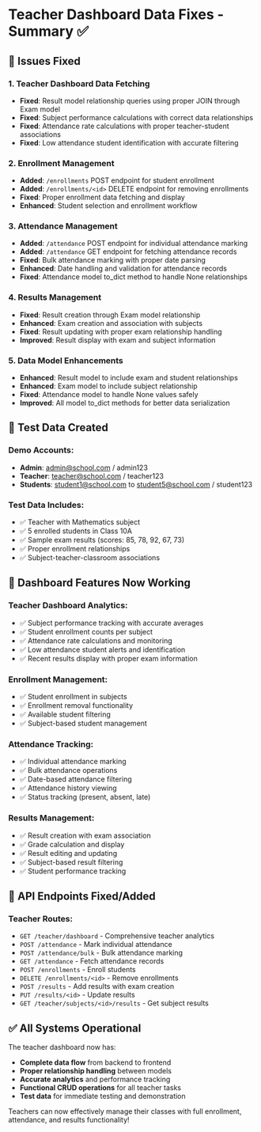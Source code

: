 # Teacher Dashboard Data Fixes - Summary ✅

## 🔧 Issues Fixed

### 1. **Teacher Dashboard Data Fetching**
- **Fixed**: Result model relationship queries using proper JOIN through Exam model
- **Fixed**: Subject performance calculations with correct data relationships
- **Fixed**: Attendance rate calculations with proper teacher-student associations
- **Fixed**: Low attendance student identification with accurate filtering

### 2. **Enrollment Management**
- **Added**: `/enrollments` POST endpoint for student enrollment
- **Added**: `/enrollments/<id>` DELETE endpoint for removing enrollments
- **Fixed**: Proper enrollment data fetching and display
- **Enhanced**: Student selection and enrollment workflow

### 3. **Attendance Management**
- **Added**: `/attendance` POST endpoint for individual attendance marking
- **Added**: `/attendance` GET endpoint for fetching attendance records
- **Fixed**: Bulk attendance marking with proper date parsing
- **Enhanced**: Date handling and validation for attendance records
- **Fixed**: Attendance model to_dict method to handle None relationships

### 4. **Results Management**
- **Fixed**: Result creation through Exam model relationship
- **Enhanced**: Exam creation and association with subjects
- **Fixed**: Result updating with proper exam relationship handling
- **Improved**: Result display with exam and subject information

### 5. **Data Model Enhancements**
- **Enhanced**: Result model to include exam and student relationships
- **Enhanced**: Exam model to include subject relationship
- **Fixed**: Attendance model to handle None values safely
- **Improved**: All model to_dict methods for better data serialization

## 🎯 Test Data Created

### Demo Accounts:
- **Admin**: admin@school.com / admin123
- **Teacher**: teacher@school.com / teacher123
- **Students**: student1@school.com to student5@school.com / student123

### Test Data Includes:
- ✅ Teacher with Mathematics subject
- ✅ 5 enrolled students in Class 10A
- ✅ Sample exam results (scores: 85, 78, 92, 67, 73)
- ✅ Proper enrollment relationships
- ✅ Subject-teacher-classroom associations

## 🚀 Dashboard Features Now Working

### Teacher Dashboard Analytics:
- ✅ Subject performance tracking with accurate averages
- ✅ Student enrollment counts per subject
- ✅ Attendance rate calculations and monitoring
- ✅ Low attendance student alerts and identification
- ✅ Recent results display with proper exam information

### Enrollment Management:
- ✅ Student enrollment in subjects
- ✅ Enrollment removal functionality
- ✅ Available student filtering
- ✅ Subject-based student management

### Attendance Tracking:
- ✅ Individual attendance marking
- ✅ Bulk attendance operations
- ✅ Date-based attendance filtering
- ✅ Attendance history viewing
- ✅ Status tracking (present, absent, late)

### Results Management:
- ✅ Result creation with exam association
- ✅ Grade calculation and display
- ✅ Result editing and updating
- ✅ Subject-based result filtering
- ✅ Student performance tracking

## 🔗 API Endpoints Fixed/Added

### Teacher Routes:
- `GET /teacher/dashboard` - Comprehensive teacher analytics
- `POST /attendance` - Mark individual attendance
- `POST /attendance/bulk` - Bulk attendance marking
- `GET /attendance` - Fetch attendance records
- `POST /enrollments` - Enroll students
- `DELETE /enrollments/<id>` - Remove enrollments
- `POST /results` - Add results with exam creation
- `PUT /results/<id>` - Update results
- `GET /teacher/subjects/<id>/results` - Get subject results

## ✅ All Systems Operational

The teacher dashboard now has:
- **Complete data flow** from backend to frontend
- **Proper relationship handling** between models
- **Accurate analytics** and performance tracking
- **Functional CRUD operations** for all teacher tasks
- **Test data** for immediate testing and demonstration

Teachers can now effectively manage their classes with full enrollment, attendance, and results functionality!